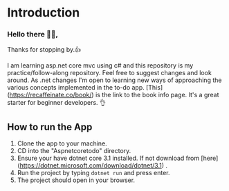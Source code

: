 # Introduction
### Hello there 👋🏾,

Thanks for stopping by.👍

I am learning asp.net core mvc using c# and this repository is my practice/follow-along repository.
Feel free to suggest changes and look around. 
As .net changes I'm open to learning new ways of approaching the various concepts implemented in the to-do app. 
[This] (https://recaffeinate.co/book/) is the link to the book info page. It's a great starter for beginner developers.
👌

## How to run the App
1. Clone the app to your machine.
2. CD into the "Aspnetcoretodo" directory.
3. Ensure your have dotnet core 3.1 installed. If not download from [here] (https://dotnet.microsoft.com/download/dotnet/3.1) .
4. Run the project by typing `dotnet run` and press enter.
5. The project should open in your browser.
